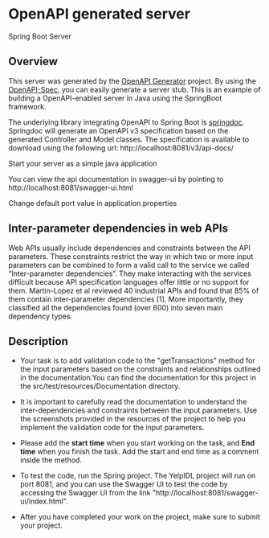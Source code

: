# OpenAPI generated server

Spring Boot Server

## Overview
This server was generated by the [OpenAPI Generator](https://openapi-generator.tech) project.
By using the [OpenAPI-Spec](https://openapis.org), you can easily generate a server stub.
This is an example of building a OpenAPI-enabled server in Java using the SpringBoot framework.


The underlying library integrating OpenAPI to Spring Boot is [springdoc](https://springdoc.org).
Springdoc will generate an OpenAPI v3 specification based on the generated Controller and Model classes.
The specification is available to download using the following url:
http://localhost:8081/v3/api-docs/

Start your server as a simple java application

You can view the api documentation in swagger-ui by pointing to
http://localhost:8081/swagger-ui.html

Change default port value in application.properties

## Inter-parameter dependencies in web APIs
Web APIs usually include dependencies and constraints between the API parameters. These constraints restrict the way in which two or more input parameters can be combined to form a valid call to the service we called “Inter-parameter dependencies”. They make interacting with the services difficult because API specification languages offer little or no support for them. Martin-Lopez et al reviewed 40 industrial APIs and found that 85% of them contain inter-parameter dependencies [1]. More importantly, they classified all the dependencies found (over 600) into seven main dependency types. 


## Description

- Your task is to add validation code to the "getTransactions" method for the input parameters based on the constraints and relationships outlined in the documentation.You can find the documentation for this project in the src/test/resources/Documentation directory. 


- It is important to carefully read the documentation to understand the inter-dependencies and constraints between the input parameters. Use the screenshots provided in the resources of the project to help you implement the validation code for the input parameters.


- Please add the **start time** when you start working on the task, and **End time** when you finish the task. Add the start and end time as a comment inside the method.


- To test the code, run the Spring project. The YelpIDL project will run on port 8081, and you can use the Swagger UI to test the code by accessing the Swagger UI from the link "http://localhost:8081/swagger-ui/index.html".


- After you have completed your work on the project, make sure to submit your project.